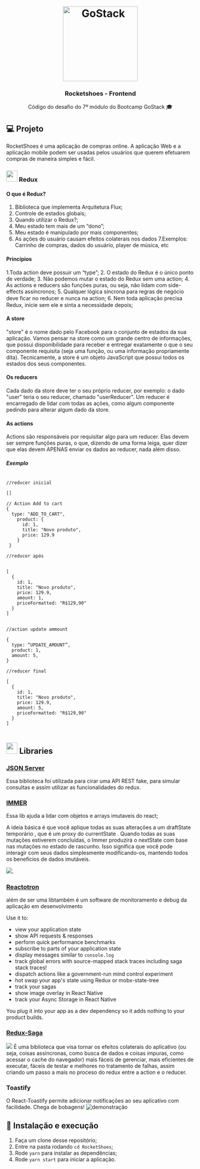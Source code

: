 <h1 align="center">
  <img alt="GoStack" src="https://rocketseat-cdn.s3-sa-east-1.amazonaws.com/bootcamp-header.png" width="200px" />
</h1>

<h3 align="center">Rocketshoes - Frontend</h3>

<p align="center">Código do desafio do 7º módulo do Bootcamp GoStack 🎓</p>

## 💻 Projeto

RocketShoes é uma aplicação de compras online. A aplicação Web e a aplicação mobile podem ser usadas pelos usuários que querem efetuarem compras de maneira simples e fácil.

### <img src="https://cdn.worldvectorlogo.com/logos/redux.svg" width="30px" /> Redux
  
####  O que é Redux? 
  1. Biblioteca que implementa Arquitetura Flux; 
  2. Controle de estados globais; 
  3. Quando utilizar o Redux?;
  4. Meu estado tem mais de um “dono”;
  5. Meu estado é manipulado por mais componentes;
  6. As ações do usuário causam efeitos colaterais nos dados
  7.Exemplos: Carrinho de compras, dados do usuário, player de música, etc

#### Princípios 
1.Toda action deve possuir um “type”; 
2. O estado do Redux é o único ponto de verdade; 
3. Não podemos mutar o estado do Redux sem uma action; 
4. As actions e reducers são funções puras, ou seja, não lidam com side-effects assíncronos; 
5. Qualquer lógica síncrona para regras de negócio deve ﬁcar no reducer e nunca na action; 
6. Nem toda aplicação precisa Redux, inicie sem ele e sinta a necessidade depois;

#### A store
"store" é o nome dado pelo Facebook para o conjunto de estados da sua aplicação. Vamos pensar na store como um grande centro de informações, que possui disponibilidade para receber e entregar exatamente o que o seu componente requisita (seja uma função, ou uma informação propriamente dita). Tecnicamente, a store é um objeto JavaScript que possui todos os estados dos seus componentes.

#### Os reducers
Cada dado da store deve ter o seu próprio reducer, por exemplo: o dado "user" teria o seu reducer, chamado "userReducer". Um reducer é encarregado de lidar com todas as ações, como algum componente pedindo para alterar algum dado da store.


#### As actions
Actions são responsáveis por requisitar algo para um reducer. Elas devem ser sempre funções puras, o que, dizendo de uma forma leiga, quer dizer que elas devem APENAS enviar os dados ao reducer, nada além disso.

##### Exemplo

```

//reducer inicial

[]

// Action Add to cart
{   
  type: "ADD_TO_CART",   
    product: {     
      id: 1,     
      title: "Novo produto",     
      price: 129.9   
    } 
 }

//reducer após

  
[   
  {     
    id: 1,     
    title: "Novo produto",     
    price: 129.9,     
    amount: 1,     
    priceFormatted: "R$129,90"   
  }
]


//action update ammount

{   
  type: “UPDATE_AMOUNT”,   
  product: 1,   
  amount: 5, 
}

//reducer final

[   
  {    
    id: 1,     
    title: "Novo produto",     
    price: 129.9,     
    amount: 5,    
    priceFormatted: "R$129,90"   
  } 
]
 
```


## <img src="https://static.thenounproject.com/png/9280-200.png" width="30px"/> Libraries

### [JSON Server](https://www.npmjs.com/package/json-server)
  Essa biblioteca foi utilizada para cirar uma API REST fake, para simular consultas e assim utilizar as funcionalidades do redux.
  
### [IMMER](https://github.com/immerjs/immer)
  Essa lib ajuda a lidar com objetos e arrays imutaveis do react;
  <p>A ideia básica é que você aplique todas as suas alterações a um draftState temporário , que é um proxy do currentState . Quando todas as suas mutações estiverem concluídas, o Immer produzirá o nextState com base nas mutações no estado de rascunho. Isso significa que você pode interagir com seus dados simplesmente modificando-os, mantendo todos os benefícios de dados imutáveis.</p>
  <img src="https://immerjs.github.io/immer/img/immer.png" />.
  
### [Reactotron](https://github.com/infinitered/reactotron) 
  além de ser uma libtambém é um software de monitoramento e debug da aplicação em desenvolvimento
 
 Use it to:

  - view your application state
  - show API requests & responses
  - perform quick performance benchmarks
  - subscribe to parts of your application state
  - display messages similar to `console.log`
  - track global errors with source-mapped stack traces including saga stack traces!
  - dispatch actions like a government-run mind control experiment
  - hot swap your app's state using Redux or mobx-state-tree
  - track your sagas
  - show image overlay in React Native
  - track your Async Storage in React Native

You plug it into your app as a dev dependency so it adds nothing to your product builds.

### [Redux-Saga](https://redux-saga.js.org/)
  <img src="https://redux-saga.js.org/logo/0800/Redux-Saga-Logo-Landscape.png" />
  É uma biblioteca que visa tornar os efeitos colaterais do aplicativo (ou seja, coisas assíncronas, como busca de dados e coisas impuras, como acessar o cache do navegador) mais fáceis de gerenciar, mais eficientes de executar, fáceis de testar e melhores no tratamento de falhas, assim criando um passo a mais no proceso do redux entre a action e o reducer.
  
### Toastify
  O React-Toastify permite adicionar notificações ao seu aplicativo com facilidade. Chega de bobagens!
  ![demonstração](https://user-images.githubusercontent.com/5574267/35336500-e58f35b6-0118-11e8-800b-2da6594fc700.gif)

##  🚀 Instalação e execução

1. Faça um clone desse repositório;
2. Entre na pasta rodando `cd RocketShoes`;
3. Rode `yarn` para instalar as dependências;
4. Rode `yarn start` para iniciar a aplicação.
